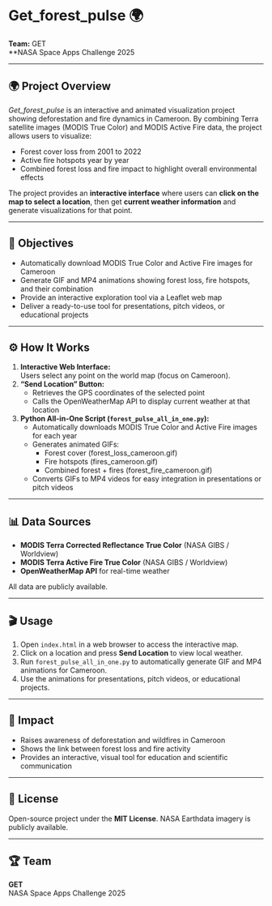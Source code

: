 # Get_forest_pulse 🌍

**Team:** GET  
**NASA Space Apps Challenge 2025

---

## 🌍 Project Overview

*Get_forest_pulse* is an interactive and animated visualization project showing deforestation and fire dynamics in Cameroon. By combining Terra satellite images (MODIS True Color) and MODIS Active Fire data, the project allows users to visualize:

- Forest cover loss from 2001 to 2022  
- Active fire hotspots year by year  
- Combined forest loss and fire impact to highlight overall environmental effects  

The project provides an **interactive interface** where users can **click on the map to select a location**, then get **current weather information** and generate visualizations for that point.

---

## 🎯 Objectives

- Automatically download MODIS True Color and Active Fire images for Cameroon  
- Generate GIF and MP4 animations showing forest loss, fire hotspots, and their combination  
- Provide an interactive exploration tool via a Leaflet web map  
- Deliver a ready-to-use tool for presentations, pitch videos, or educational projects  

---

## ⚙️ How It Works

1. **Interactive Web Interface:**  
   Users select any point on the world map (focus on Cameroon).  
2. **“Send Location” Button:**  
   - Retrieves the GPS coordinates of the selected point  
   - Calls the OpenWeatherMap API to display current weather at that location  
3. **Python All-in-One Script (`forest_pulse_all_in_one.py`):**  
   - Automatically downloads MODIS True Color and Active Fire images for each year  
   - Generates animated GIFs:  
     - Forest cover (forest_loss_cameroon.gif)  
     - Fire hotspots (fires_cameroon.gif)  
     - Combined forest + fires (forest_fire_cameroon.gif)  
   - Converts GIFs to MP4 videos for easy integration in presentations or pitch videos  

---

## 📊 Data Sources

- **MODIS Terra Corrected Reflectance True Color** (NASA GIBS / Worldview)  
- **MODIS Terra Active Fire True Color** (NASA GIBS / Worldview)  
- **OpenWeatherMap API** for real-time weather  

All data are publicly available.

---

## 🎬 Usage

1. Open `index.html` in a web browser to access the interactive map.  
2. Click on a location and press **Send Location** to view local weather.  
3. Run `forest_pulse_all_in_one.py` to automatically generate GIF and MP4 animations for Cameroon.  
4. Use the animations for presentations, pitch videos, or educational projects.

---

## 🌱 Impact

- Raises awareness of deforestation and wildfires in Cameroon  
- Shows the link between forest loss and fire activity  
- Provides an interactive, visual tool for education and scientific communication  

---

## 📜 License

Open-source project under the **MIT License**. NASA Earthdata imagery is publicly available.

---

## 🏆 Team

**GET**  
NASA Space Apps Challenge 2025